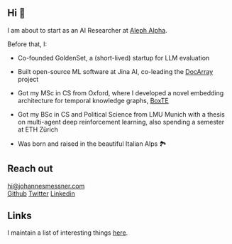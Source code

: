 ## Hi 👋

I am about to start as an AI Researcher at [Aleph Alpha](https://aleph-alpha.com/).

Before that, I:

- Co-founded GoldenSet, a (short-lived) startup for LLM evaluation

- Built open-source ML software at Jina AI, co-leading the [DocArray](https://github.com/docarray/docarray) project

- Got my MSc in CS from Oxford, where I developed a novel embedding architecture for temporal knowledge graphs, [BoxTE](https://arxiv.org/abs/2109.08970)

- Got my BSc in CS and Political Science from LMU Munich with a thesis on multi-agent deep reinforcement learning, also spending a semester at ETH Zürich

- Was born and raised in the beautiful Italian Alps 🏞️

## Reach out 
[hi@johannesmessner.com](mailto:hi@johannesmessner.com)  
[Github](https://github.com/JohannesMessner)  [Twitter](https://x.com/atomicflndr)  [Linkedin](https://www.linkedin.com/in/johannes-messner/)  

## Links

I maintain a list of interesting things [here](links.md).
